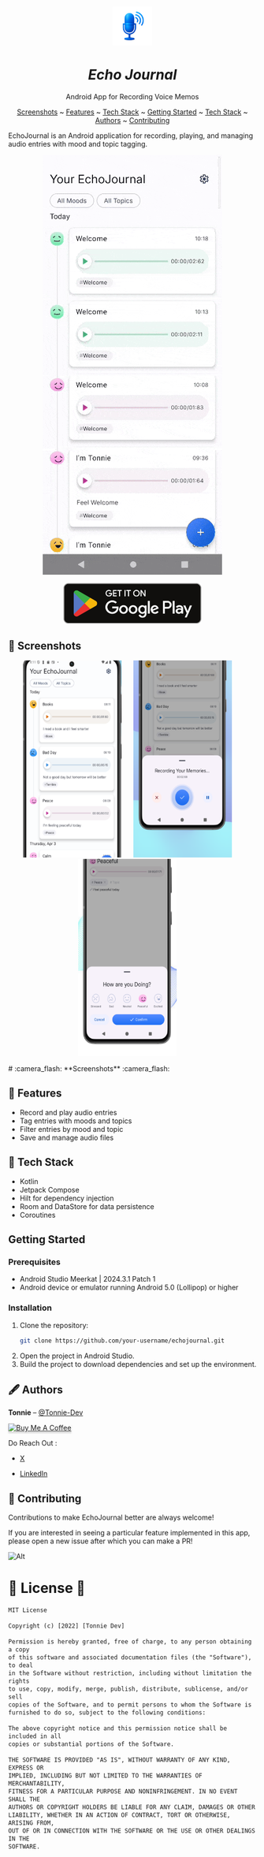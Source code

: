 <br />
<div align="center">
  <a href="#">
    <img src="./readme-assets/screenshots/icon.png" alt="Logo" width="80" height="80">
  </a>

<h1 align = "center">
<b><i>Echo Journal</i></b>
</h1>

  <p align="center">
    Android App for Recording Voice Memos
    <br />


  
[Screenshots](#-screenshots) ~
[Features](#-features) ~
[Tech Stack](#-tech-stack) ~
[Getting Started](#getting-started) ~
[Tech Stack](#-tech-stack) ~
[Authors](#️-authors) ~
[Contributing](#-contributing)  
 
</div>

EchoJournal is an Android application for recording, playing, and managing audio entries with mood and topic tagging.

<p align="center">
  <!-- GIF preview -->
  <img src="./readme-assets/gif/demo.gif" width="364" alt="App demo" />
</p>

<p align="center">
  <!-- Google Play badge -->
  <a href="https://play.google.com/store/apps/details?id=com.tonyxlab.echojournal" target="_blank">
    <img alt="Get it on Google Play" src="./readme-assets/screenshots/google_badge.png" width="280" />
  </a>
</p>


## 📸 Screenshots

<p align="center">
<img img width="200" height="400" src="./readme-assets/screenshots/screen_1.png"> &nbsp;&nbsp;&nbsp;&nbsp;
<img img width="200" height="400" src="./readme-assets/screenshots/screen_4.png"> &nbsp;&nbsp;&nbsp;&nbsp;   
<img img width="200" height="400" src="./readme-assets/screenshots/screen_5.png"> &nbsp;&nbsp;&nbsp;&nbsp;


</p># :camera_flash: **Screenshots** :camera_flash:

## 📱 Features

- Record and play audio entries
- Tag entries with moods and topics
- Filter entries by mood and topic
- Save and manage audio files

## 🚀 Tech Stack

- Kotlin
- Jetpack Compose
- Hilt for dependency injection
- Room and DataStore for data persistence
- Coroutines 

## Getting Started

### Prerequisites

- Android Studio Meerkat | 2024.3.1 Patch 1
- Android device or emulator running Android 5.0 (Lollipop) or higher

### Installation

1. Clone the repository:
    ```sh
    git clone https://github.com/your-username/echojournal.git
    ```
2. Open the project in Android Studio.
3. Build the project to download dependencies and set up the environment.



## 🖋️ Authors

**Tonnie** – [@Tonnie-Dev](https://github.com/Tonnie-De)




<a href="https://www.buymeacoffee.com/AgVrgB4N3r" target="_blank"><img src="https://www.buymeacoffee.com/assets/img/custom_images/orange_img.png" alt="Buy Me A Coffee" style="height: 41px !important;width: 174px !important;box-shadow: 0px 3px 2px 0px rgba(190, 190, 190, 0.5) !important;-webkit-box-shadow: 0px 3px 2px 0px rgba(190, 190, 190, 0.5) !important;" ></a>

Do Reach Out :

  * [X](https://twitter.com/Tonnie_Dev)

  * [LinkedIn](https://www.linkedin.com/in/antony-muchiri/)


## 🛂 Contributing

Contributions to make EchoJournal better are always welcome!

If you are interested in seeing a particular feature implemented in this app, please open a new issue after which you can make a PR!

![Alt](https://repobeats.axiom.co/api/embed/84dfd3cd94832805dbcaa3569ec855d19e5c9401.svg "Repobeats analytics image")


#  :scroll: **License**  :scroll:


```
MIT License

Copyright (c) [2022] [Tonnie Dev]

Permission is hereby granted, free of charge, to any person obtaining a copy
of this software and associated documentation files (the "Software"), to deal
in the Software without restriction, including without limitation the rights
to use, copy, modify, merge, publish, distribute, sublicense, and/or sell
copies of the Software, and to permit persons to whom the Software is
furnished to do so, subject to the following conditions:

The above copyright notice and this permission notice shall be included in all
copies or substantial portions of the Software.

THE SOFTWARE IS PROVIDED "AS IS", WITHOUT WARRANTY OF ANY KIND, EXPRESS OR
IMPLIED, INCLUDING BUT NOT LIMITED TO THE WARRANTIES OF MERCHANTABILITY,
FITNESS FOR A PARTICULAR PURPOSE AND NONINFRINGEMENT. IN NO EVENT SHALL THE
AUTHORS OR COPYRIGHT HOLDERS BE LIABLE FOR ANY CLAIM, DAMAGES OR OTHER
LIABILITY, WHETHER IN AN ACTION OF CONTRACT, TORT OR OTHERWISE, ARISING FROM,
OUT OF OR IN CONNECTION WITH THE SOFTWARE OR THE USE OR OTHER DEALINGS IN THE
SOFTWARE.
```

